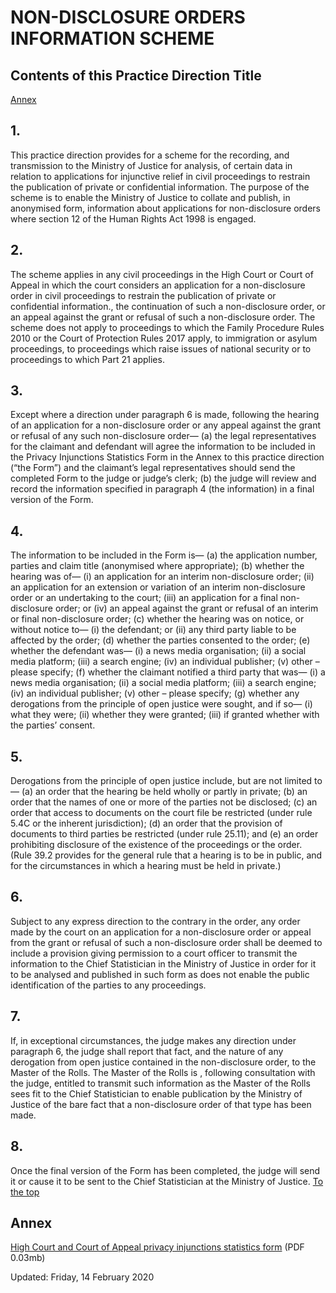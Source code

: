 # NON-DISCLOSURE ORDERS INFORMATION SCHEME
Contents of this Practice Direction
Title  
---  
[Annex](https://www.justice.gov.uk/courts/procedure-rules/civil/rules/part40/practice-direction-40f-non-disclosure-injunctions-information-collection-scheme#IDAOD0JC)  
## 1.
This practice direction provides for a scheme for the recording, and transmission to the Ministry of Justice for analysis, of certain data in relation to applications for injunctive relief in civil proceedings to restrain the publication of private or confidential information. The purpose of the scheme is to enable the Ministry of Justice to collate and publish, in anonymised form, information about applications for non-disclosure orders where section 12 of the Human Rights Act 1998 is engaged.
## 2.
The scheme applies in any civil proceedings in the High Court or Court of Appeal in which the court considers an application for a non-disclosure order in civil proceedings to restrain the publication of private or confidential information., the continuation of such a non-disclosure order, or an appeal against the grant or refusal of such a non-disclosure order. The scheme does not apply to proceedings to which the Family Procedure Rules 2010 or the Court of Protection Rules 2017 apply, to immigration or asylum proceedings, to proceedings which raise issues of national security or to proceedings to which Part 21 applies.
## 3.
Except where a direction under paragraph 6 is made, following the hearing of an application for a non-disclosure order or any appeal against the grant or refusal of any such non-disclosure order—
(a) the legal representatives for the claimant and defendant will agree the information to be included in the Privacy Injunctions Statistics Form in the Annex to this practice direction (“the Form”) and the claimant’s legal representatives should send the completed Form to the judge or judge’s clerk;
(b) the judge will review and record the information specified in paragraph 4 (the information) in a final version of the Form.
## 4.
The information to be included in the Form is—
(a) the application number, parties and claim title (anonymised where appropriate);
(b) whether the hearing was of—
(i) an application for an interim non-disclosure order;
(ii) an application for an extension or variation of an interim non-disclosure order or an undertaking to the court;
(iii) an application for a final non-disclosure order; or
(iv) an appeal against the grant or refusal of an interim or final non-disclosure order;
(c) whether the hearing was on notice, or without notice to—
(i) the defendant; or
(ii) any third party liable to be affected by the order;
(d) whether the parties consented to the order;
(e) whether the defendant was—
(i) a news media organisation;
(ii) a social media platform;
(iii) a search engine;
(iv) an individual publisher;
(v) other – please specify;
(f) whether the claimant notified a third party that was—
(i) a news media organisation;
(ii) a social media platform;
(iii) a search engine;
(iv) an individual publisher;
(v) other – please specify;
(g) whether any derogations from the principle of open justice were sought, and if so—
(i) what they were;
(ii) whether they were granted;
(iii) if granted whether with the parties’ consent.
## 5.
Derogations from the principle of open justice include, but are not limited to—
(a) an order that the hearing be held wholly or partly in private;
(b) an order that the names of one or more of the parties not be disclosed;
(c) an order that access to documents on the court file be restricted (under rule 5.4C or the inherent jurisdiction);
(d) an order that the provision of documents to third parties be restricted (under rule 25.11); and
(e) an order prohibiting disclosure of the existence of the proceedings or the order.
(Rule 39.2 provides for the general rule that a hearing is to be in public, and for the circumstances in which a hearing must be held in private.)
## 6.
Subject to any express direction to the contrary in the order, any order made by the court on an application for a non-disclosure order or appeal from the grant or refusal of such a non-disclosure order shall be deemed to include a provision giving permission to a court officer to transmit the information to the Chief Statistician in the Ministry of Justice in order for it to be analysed and published in such form as does not enable the public identification of the parties to any proceedings.
## 7.
If, in exceptional circumstances, the judge makes any direction under paragraph 6, the judge shall report that fact, and the nature of any derogation from open justice contained in the non-disclosure order, to the Master of the Rolls. The Master of the Rolls is , following consultation with the judge, entitled to transmit such information as the Master of the Rolls sees fit to the Chief Statistician to enable publication by the Ministry of Justice of the bare fact that a non-disclosure order of that type has been made.
## 8.
Once the final version of the Form has been completed, the judge will send it or cause it to be sent to the Chief Statistician at the Ministry of Justice.
[To the top](https://www.justice.gov.uk/courts/procedure-rules/civil/rules/part40/practice-direction-40f-non-disclosure-injunctions-information-collection-scheme#top)
## Annex
[High Court and Court of Appeal privacy injunctions statistics form](https://www.justice.gov.uk/courts/procedure-rules/civil/pdf/forms/privacy-injunctions-statistics-form.pdf) (PDF 0.03mb)

Updated: Friday, 14 February 2020


